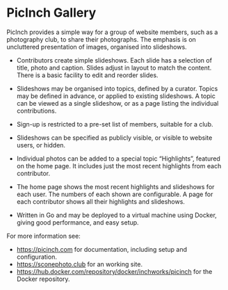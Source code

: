 # PicInch Gallery
PicInch provides a simple way for a group of website members, such as a photography club, to share their photographs. The emphasis is on uncluttered presentation of images, organised into slideshows.

- Contributors create simple slideshows. Each slide has a selection of title, photo and caption. Slides adjust in layout to match the content. There is a basic facility to edit and reorder slides.

- Slideshows may be organised into topics, defined by a curator. Topics may be defined in advance, or applied to existing slideshows. A topic can be viewed as a single slideshow, or as a page listing the individual contributions.

- Sign-up is restricted to a pre-set list of members, suitable for a club.

- Slideshows can be specified as publicly visible, or visible to website users, or hidden.

- Individual photos can be added to a special topic “Highlights”, featured on the home page. It includes just the most recent highlights from each contributor.

- The home page shows the most recent highlights and slideshows for each user. The numbers of each shown are configurable. A page for each contributor shows all their highlights and slideshows.

- Written in Go and may be deployed to a virtual machine using Docker, giving good performance, and easy setup. 

For more information see:
- https://picinch.com for documentation, including setup and configuration.
- https://sconephoto.club for an working site.
- https://hub.docker.com/repository/docker/inchworks/picinch for the Docker repository.